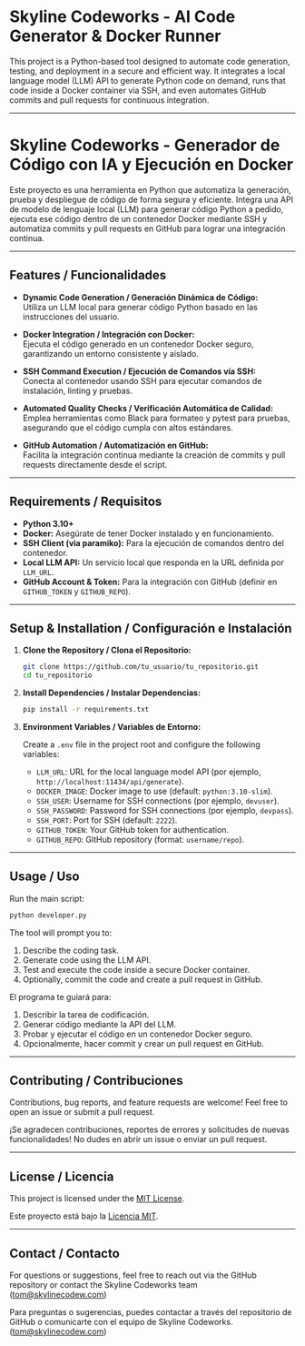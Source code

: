 # Skyline Codeworks - AI Code Generator & Docker Runner

This project is a Python-based tool designed to automate code generation, testing, and deployment in a secure and efficient way. It integrates a local language model (LLM) API to generate Python code on demand, runs that code inside a Docker container via SSH, and even automates GitHub commits and pull requests for continuous integration.

---

# Skyline Codeworks - Generador de Código con IA y Ejecución en Docker

Este proyecto es una herramienta en Python que automatiza la generación, prueba y despliegue de código de forma segura y eficiente. Integra una API de modelo de lenguaje local (LLM) para generar código Python a pedido, ejecuta ese código dentro de un contenedor Docker mediante SSH y automatiza commits y pull requests en GitHub para lograr una integración continua.

---

## Features / Funcionalidades

- **Dynamic Code Generation / Generación Dinámica de Código:**  
  Utiliza un LLM local para generar código Python basado en las instrucciones del usuario.

- **Docker Integration / Integración con Docker:**  
  Ejecuta el código generado en un contenedor Docker seguro, garantizando un entorno consistente y aislado.

- **SSH Command Execution / Ejecución de Comandos vía SSH:**  
  Conecta al contenedor usando SSH para ejecutar comandos de instalación, linting y pruebas.

- **Automated Quality Checks / Verificación Automática de Calidad:**  
  Emplea herramientas como Black para formateo y pytest para pruebas, asegurando que el código cumpla con altos estándares.

- **GitHub Automation / Automatización en GitHub:**  
  Facilita la integración continua mediante la creación de commits y pull requests directamente desde el script.

---

## Requirements / Requisitos

- **Python 3.10+**
- **Docker:** Asegúrate de tener Docker instalado y en funcionamiento.
- **SSH Client (via paramiko):** Para la ejecución de comandos dentro del contenedor.
- **Local LLM API:** Un servicio local que responda en la URL definida por `LLM_URL`.
- **GitHub Account & Token:** Para la integración con GitHub (definir en `GITHUB_TOKEN` y `GITHUB_REPO`).

---

## Setup & Installation / Configuración e Instalación

1. **Clone the Repository / Clona el Repositorio:**
   ```bash
   git clone https://github.com/tu_usuario/tu_repositorio.git
   cd tu_repositorio
   ```

2. **Install Dependencies / Instalar Dependencias:**
   ```bash
   pip install -r requirements.txt
   ```

3. **Environment Variables / Variables de Entorno:**

   Create a `.env` file in the project root and configure the following variables:

   - `LLM_URL`: URL for the local language model API (por ejemplo, `http://localhost:11434/api/generate`).
   - `DOCKER_IMAGE`: Docker image to use (default: `python:3.10-slim`).
   - `SSH_USER`: Username for SSH connections (por ejemplo, `devuser`).
   - `SSH_PASSWORD`: Password for SSH connections (por ejemplo, `devpass`).
   - `SSH_PORT`: Port for SSH (default: `2222`).
   - `GITHUB_TOKEN`: Your GitHub token for authentication.
   - `GITHUB_REPO`: GitHub repository (format: `username/repo`).

---

## Usage / Uso

Run the main script:
```bash
python developer.py
```

The tool will prompt you to:
1. Describe the coding task.
2. Generate code using the LLM API.
3. Test and execute the code inside a secure Docker container.
4. Optionally, commit the code and create a pull request in GitHub.

El programa te guiará para:
1. Describir la tarea de codificación.
2. Generar código mediante la API del LLM.
3. Probar y ejecutar el código en un contenedor Docker seguro.
4. Opcionalmente, hacer commit y crear un pull request en GitHub.

---

## Contributing / Contribuciones

Contributions, bug reports, and feature requests are welcome! Feel free to open an issue or submit a pull request.

¡Se agradecen contribuciones, reportes de errores y solicitudes de nuevas funcionalidades! No dudes en abrir un issue o enviar un pull request.

---

## License / Licencia

This project is licensed under the [MIT License](LICENSE).

Este proyecto está bajo la [Licencia MIT](LICENSE).

---

## Contact / Contacto

For questions or suggestions, feel free to reach out via the GitHub repository or contact the Skyline Codeworks team (tom@skylinecodew.com)

Para preguntas o sugerencias, puedes contactar a través del repositorio de GitHub o comunicarte con el equipo de Skyline Codeworks. (tom@skylinecodew.com)
```
